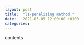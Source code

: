 ```yaml
---
layout: post
title:  "l1-penalizing method."
date:   2021-03-05 12:00:00 +0100
categories:
---
```


contents